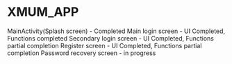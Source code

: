 # XMUM_APP
MainActivity(Splash screen) - Completed
Main login screen - UI Completed, Functions completed
Secondary login screen - UI Completed, Functions partial completion
Register screen - UI Completed, Functions partial completion
Password recovery screen - in progress
